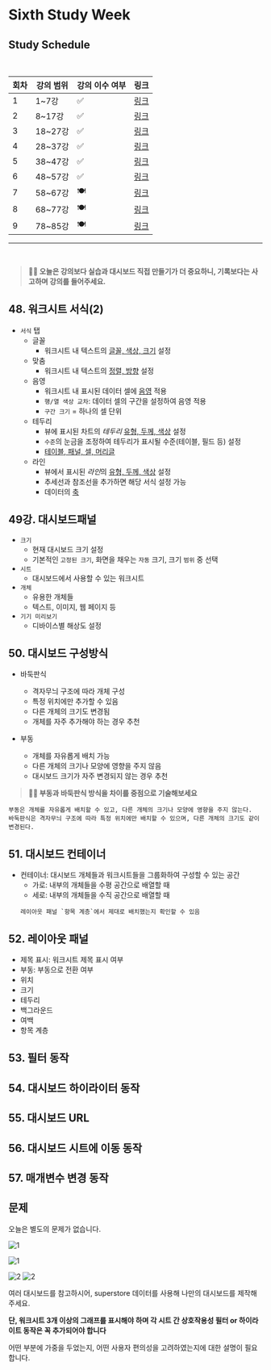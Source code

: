 # Sixth Study Week


## Study Schedule
<br>

| 회차 | 강의 범위   | 강의 이수 여부 | 링크                                                                                                     |
|------|-------------|----------------|--------------------------------------------------------------------------------------------------------|
| 1    | 1~7강       | ✅              | [링크](https://www.youtube.com/watch?v=AXkaUrJs-Ko&list=PL87tgIIryGsa5vdz6MsaOEF8PK-YqK3fz&index=84)    |
| 2    | 8~17강      | ✅              | [링크](https://www.youtube.com/watch?v=AXkaUrJs-Ko&list=PL87tgIIryGsa5vdz6MsaOEF8PK-YqK3fz&index=75)    |
| 3    | 18~27강     | ✅              | [링크](https://www.youtube.com/watch?v=AXkaUrJs-Ko&list=PL87tgIIryGsa5vdz6MsaOEF8PK-YqK3fz&index=65)    |
| 4    | 28~37강     | ✅              | [링크](https://www.youtube.com/watch?v=e6J0Ljd6h44&list=PL87tgIIryGsa5vdz6MsaOEF8PK-YqK3fz&index=55)    |
| 5    | 38~47강     | ✅              | [링크](https://www.youtube.com/watch?v=AXkaUrJs-Ko&list=PL87tgIIryGsa5vdz6MsaOEF8PK-YqK3fz&index=45)    |
| 6    | 48~57강     | ✅              | [링크](https://www.youtube.com/watch?v=AXkaUrJs-Ko&list=PL87tgIIryGsa5vdz6MsaOEF8PK-YqK3fz&index=35)    |
| 7    | 58~67강     | 🍽️             | [링크](https://www.youtube.com/watch?v=AXkaUrJs-Ko&list=PL87tgIIryGsa5vdz6MsaOEF8PK-YqK3fz&index=25)    |
| 8    | 68~77강     | 🍽️             | [링크](https://www.youtube.com/watch?v=AXkaUrJs-Ko&list=PL87tgIIryGsa5vdz6MsaOEF8PK-YqK3fz&index=15)    |
| 9    | 78~85강     | 🍽️             | [링크](https://www.youtube.com/watch?v=AXkaUrJs-Ko&list=PL87tgIIryGsa5vdz6MsaOEF8PK-YqK3fz&index=5)     |
---

<br/>
<!-- 여기까진 그대로 둬 주세요-->

> **🧞‍♀️ 오늘은 강의보다 실습과 대시보드 직접 만들기가 더 중요하니, 기록보다는 사고하며 강의를 들어주세요.**

## 48. 워크시트 서식(2)

<!-- 워크시트에 관해 본 강의에서 알게 된 점을 적어주세요 -->

- `서식` 탭
    - 글꼴
        - 워크시트 내 텍스트의 <ins>글꼴, 색상, 크기</ins> 설정
    - 맞춤
        - 워크시트 내 텍스트의 <ins>정렬, 방향</ins> 설정
    - 음영
        - 워크시트 내 표시된 데이터 셀에 <ins>음영</ins> 적용
        - `행/열 색상 교차`: 데이터 셀의 구간을 설정하여 음영 적용
        - `구간 크기` = 하나의 셀 단위
    - 테두리
        - 뷰에 표시된 차트의 *테두리* <ins>유형, 두께, 색상</ins> 설정
        - `수준`의 눈금을 조정하여 테두리가 표시될 수준(테이블, 필드 등) 설정
        - <ins>테이블, 패널, 셀, 머리글</ins>
    - 라인
        - 뷰에서 표시된 *라인*의 <ins>유형, 두께, 색상</ins> 설정
        - 추세선과 참조선을 추가하면 해당 서식 설정 가능
        - 데이터의 <ins>축</ins>

## 49강. 대시보드패널

<!-- 대시보드패널 강의에서 알게 된 점을 적어주세요. -->

- `크기`
    - 현재 대시보드 크기 설정
    - 기본적인 `고정된 크기`, 화면을 채우는 `자동` 크기, 크기 `범위` 중 선택
- `시트`
    - 대시보드에서 사용할 수 있는 워크시트
- `개체`
    - 유용한 개체들
    - 텍스트, 이미지, 웹 페이지 등
- `기기 미리보기`
    - 디바이스별 해상도 설정

## 50. 대시보드 구성방식

<!-- 알게 된 점을 적고, 아래 질문에 답해보세요 :) -->

- 바둑판식
    - 격자무늬 구조에 따라 개체 구성
    - 특정 위치에만 추가할 수 있음
    - 다른 개체의 크기도 변경됨
    - 개체를 자주 추가해야 하는 경우 추천

- 부동
    - 개체를 자유롭게 배치 가능
    - 다른 개체의 크기나 모양에 영향을 주지 않음
    - 대시보드 크기가 자주 변경되지 않는 경우 추천

> **🧞‍♀️ 부동과 바둑판식 방식을 차이를 중점으로 기술해보세요**

```
부동은 개체를 자유롭게 배치할 수 있고, 다른 개체의 크기나 모양에 영향을 주지 않는다.
바둑판식은 격자무늬 구조에 따라 특정 위치에만 배치할 수 있으며, 다른 개체의 크기도 같이 변경된다.
```

## 51. 대시보드 컨테이너

- 컨테이너: 대시보드 개체들과 워크시트들을 그룹화하여 구성할 수 있는 공간
    - 가로: 내부의 개체들을 수평 공간으로 배열할 때
    - 세로: 내부의 개체들을 수직 공간으로 배열할 때
    ```
    레이아웃 패널 `항목 계층`에서 제대로 배치했는지 확인할 수 있음
    ```

## 52. 레이아웃 패널

- 제목 표시: 워크시트 제목 표시 여부
- 부동: 부동으로 전환 여부
- 위치
- 크기
- 테두리
- 백그라운드
- 여백
- 항목 계층

## 53. 필터 동작

<!-- 필터 동작에 대해 알게 된 점을 적어주세요 -->

## 54. 대시보드 하이라이터 동작

<!-- 하이라이터에 대해 알게 된 점을 적어주세요 -->


## 55. 대시보드 URL

<!-- URL에 대해 알게 된 점을 적어주세요 -->


## 56. 대시보드 시트에 이동 동작

<!-- 대시보드 시트에 이동에 대해 알게 된 점을 적어주세요!-->

## 57. 매개변수 변경 동작

<!-- 매개변수 변경 동작에 대해 알게 된 점을 적어주세요!-->

## 문제

오늘은 별도의 문제가 없습니다.

![1](https://github.com/yousrchive/BUSINESS-INTELLIGENCE-TABLEAU/blob/main/study/img/3rd%20study/1688556627184.png)

![1](https://github.com/yousrchive/BUSINESS-INTELLIGENCE-TABLEAU/blob/main/study/img/3rd%20study/Global%20SuperStore%20Dashboard.png)

![2](https://github.com/yousrchive/BUSINESS-INTELLIGENCE-TABLEAU/blob/main/study/img/3rd%20study/images.jpeg)
![2](https://github.com/yousrchive/BUSINESS-INTELLIGENCE-TABLEAU/blob/main/study/img/3rd%20study/maxresdefault.jpg)

여러 대시보드를 참고하시어, superstore 데이터를 사용해 나만의 대시보드를 제작해주세요.

**단, 워크시트 3개 이상의 그래프를 표시해야 하며 각 시트 간 상호작용성 필터 or 하이라이트 동작은 꼭 추가되어야 합니다**

어떤 부분에 가중을 두었는지, 어떤 사용자 편의성을 고려하였는지에 대한 설명이 필요합니다.

```
```
<p align="center">
<img src="">
</p>
